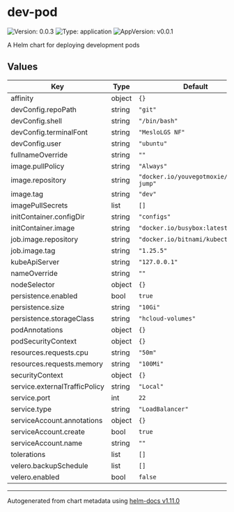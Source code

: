 # dev-pod

![Version: 0.0.3](https://img.shields.io/badge/Version-0.0.3-informational?style=flat-square) ![Type: application](https://img.shields.io/badge/Type-application-informational?style=flat-square) ![AppVersion: v0.0.1](https://img.shields.io/badge/AppVersion-v0.0.1-informational?style=flat-square)

A Helm chart for deploying development pods

## Values

| Key | Type | Default | Description |
|-----|------|---------|-------------|
| affinity | object | `{}` |  |
| devConfig.repoPath | string | `"git"` |  |
| devConfig.shell | string | `"/bin/bash"` |  |
| devConfig.terminalFont | string | `"MesloLGS NF"` |  |
| devConfig.user | string | `"ubuntu"` |  |
| fullnameOverride | string | `""` |  |
| image.pullPolicy | string | `"Always"` |  |
| image.repository | string | `"docker.io/youvegotmoxie/ubuntu-jump"` |  |
| image.tag | string | `"dev"` |  |
| imagePullSecrets | list | `[]` |  |
| initContainer.configDir | string | `"configs"` |  |
| initContainer.image | string | `"docker.io/busybox:latest"` |  |
| job.image.repository | string | `"docker.io/bitnami/kubectl"` |  |
| job.image.tag | string | `"1.25.5"` |  |
| kubeApiServer | string | `"127.0.0.1"` |  |
| nameOverride | string | `""` |  |
| nodeSelector | object | `{}` |  |
| persistence.enabled | bool | `true` |  |
| persistence.size | string | `"10Gi"` |  |
| persistence.storageClass | string | `"hcloud-volumes"` |  |
| podAnnotations | object | `{}` |  |
| podSecurityContext | object | `{}` |  |
| resources.requests.cpu | string | `"50m"` |  |
| resources.requests.memory | string | `"100Mi"` |  |
| securityContext | object | `{}` |  |
| service.externalTrafficPolicy | string | `"Local"` |  |
| service.port | int | `22` |  |
| service.type | string | `"LoadBalancer"` |  |
| serviceAccount.annotations | object | `{}` |  |
| serviceAccount.create | bool | `true` |  |
| serviceAccount.name | string | `""` |  |
| tolerations | list | `[]` |  |
| velero.backupSchedule | list | `[]` |  |
| velero.enabled | bool | `false` |  |

----------------------------------------------
Autogenerated from chart metadata using [helm-docs v1.11.0](https://github.com/norwoodj/helm-docs/releases/v1.11.0)
